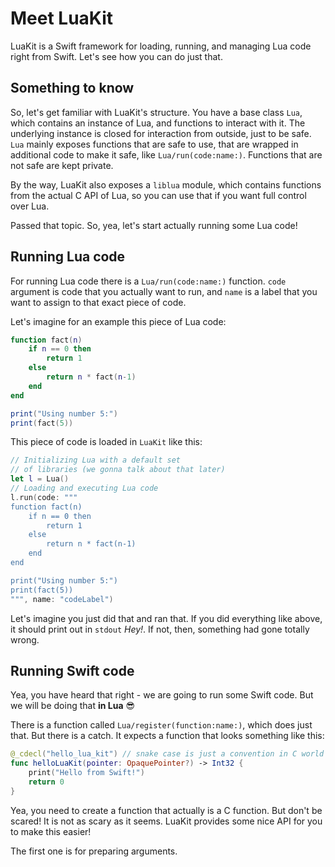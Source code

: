 # Meet LuaKit

LuaKit is a Swift framework for loading, running, and managing Lua code right from Swift.
Let's see how you can do just that.

## Something to know

So, let's get familiar with LuaKit's structure. You have a base class ``Lua``,
which contains an instance of Lua, and functions to interact with it. The
underlying instance is closed for interaction from outside, just to be safe.
``Lua`` mainly exposes functions that are safe to use, that are wrapped in
additional code to make it safe, like ``Lua/run(code:name:)``. Functions that
are not safe are kept private.

By the way, LuaKit also exposes a `liblua` module, which contains functions
from the actual C API of Lua, so you can use that if you want full control over
Lua.

Passed that topic. So, yea, let's start actually running some Lua code!

## Running Lua code

For running Lua code there is a ``Lua/run(code:name:)`` function. `code`
argument is code that you actually want to run, and `name` is a label that
you want to assign to that exact piece of code.

Let's imagine for an example this piece of Lua code:

```lua
function fact(n)
    if n == 0 then
        return 1
    else
        return n * fact(n-1)
    end
end

print("Using number 5:")
print(fact(5))
```

This piece of code is loaded in ``LuaKit`` like this:

```swift
// Initializing Lua with a default set
// of libraries (we gonna talk about that later)
let l = Lua()
// Loading and executing Lua code
l.run(code: """
function fact(n)
    if n == 0 then
        return 1
    else
        return n * fact(n-1)
    end
end

print("Using number 5:")
print(fact(5))
""", name: "codeLabel")
```

Let's imagine you just did that and ran that. If you did everything like above, it
should print out in `stdout` _Hey!_. If not, then, something had gone totally
wrong.

## Running Swift code

Yea, you have heard that right - we are going to run some Swift code. But we will be
doing that **in Lua** 😎

There is a function called ``Lua/register(function:name:)``, which does just that.
But there is a catch. It expects a function that looks something like this:

```swift
@_cdecl("hello_lua_kit") // snake case is just a convention in C world
func helloLuaKit(pointer: OpaquePointer?) -> Int32 {
    print("Hello from Swift!")
    return 0
}
```

Yea, you need to create a function that actually is a C function. But don't be scared!
It is not as scary as it seems. LuaKit provides some nice API for you to make this
easier!

The first one is for preparing arguments.
